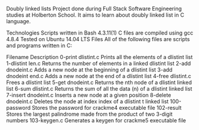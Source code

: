 Doubly linked lists
Project done during Full Stack Software Engineering studies at Holberton School. It aims to learn about doubly linked list in C language.

Technologies
Scripts written in Bash 4.3.11(1)
C files are compiled using gcc 4.8.4
Tested on Ubuntu 14.04 LTS
Files
All of the following files are scripts and programs written in C:

Filename	Description
0-print dlistint.c	Prints all the elements of a dlistint list
1-dlistint len.c	Returns the number of elements in a linked dlistint list
2-add dnodeint.c	Adds a new node at the beginning of a dlistint list
3-add dnodeint end.c	Adds a new node at the end of a dlistint list
4-free dlistint.c	Frees a dlistint list
5-get dnodeint.c	Returns the nth node of a dlistint linked list
6-sum dlistint.c	Returns the sum of all the data (n) of a dlistint linked list
7-insert dnodeint.c	Inserts a new node at a given position
8-delete dnodeint.c	Deletes the node at index index of a dlistint t linked list
100-password	Stores the password for crackme4 executable file
102-result	Stores the largest palindrome made from the product of two 3-digit numbers
103-keygen.c	Generates a keygen for crackme5 executable file
